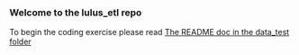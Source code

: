 ### Welcome to the lulus_etl repo

To begin the coding exercise please read [The README doc in the data_test folder](data_test/README.md)
